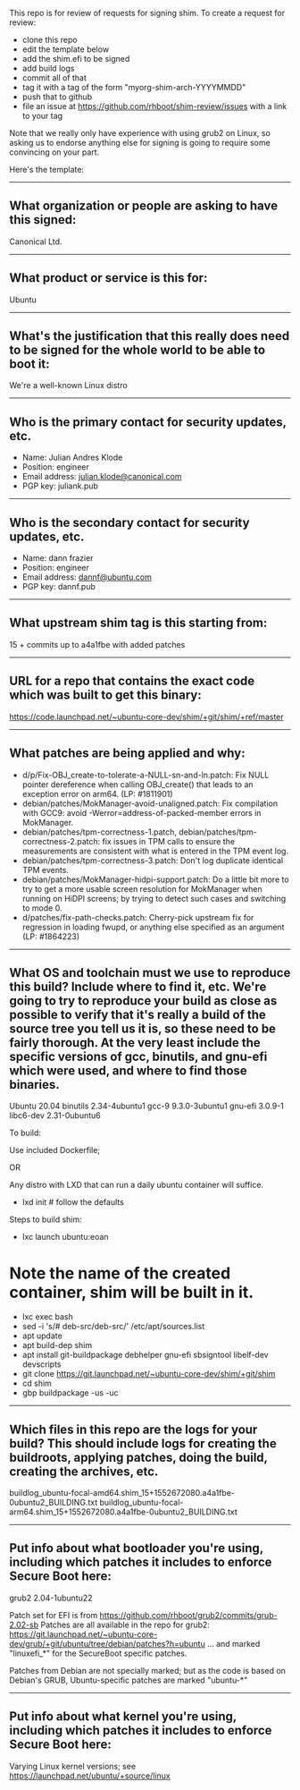 This repo is for review of requests for signing shim.  To create a request for review:

- clone this repo
- edit the template below
- add the shim.efi to be signed
- add build logs
- commit all of that
- tag it with a tag of the form "myorg-shim-arch-YYYYMMDD"
- push that to github
- file an issue at https://github.com/rhboot/shim-review/issues with a link to your tag

Note that we really only have experience with using grub2 on Linux, so asking
us to endorse anything else for signing is going to require some convincing on
your part.

Here's the template:

-------------------------------------------------------------------------------
What organization or people are asking to have this signed:
-------------------------------------------------------------------------------
Canonical Ltd.

-------------------------------------------------------------------------------
What product or service is this for:
-------------------------------------------------------------------------------
Ubuntu

-------------------------------------------------------------------------------
What's the justification that this really does need to be signed for the whole world to be able to boot it:
-------------------------------------------------------------------------------
We're a well-known Linux distro

-------------------------------------------------------------------------------
Who is the primary contact for security updates, etc.
-------------------------------------------------------------------------------
- Name: Julian Andres Klode
- Position: engineer
- Email address: julian.klode@canonical.com
- PGP key: juliank.pub

-------------------------------------------------------------------------------
Who is the secondary contact for security updates, etc.
-------------------------------------------------------------------------------
- Name: dann frazier
- Position: engineer
- Email address: dannf@ubuntu.com
- PGP key: dannf.pub

-------------------------------------------------------------------------------
What upstream shim tag is this starting from:
-------------------------------------------------------------------------------
15 + commits up to a4a1fbe with added patches

-------------------------------------------------------------------------------
URL for a repo that contains the exact code which was built to get this binary:
-------------------------------------------------------------------------------
https://code.launchpad.net/~ubuntu-core-dev/shim/+git/shim/+ref/master

-------------------------------------------------------------------------------
What patches are being applied and why:
-------------------------------------------------------------------------------
  * d/p/Fix-OBJ_create-to-tolerate-a-NULL-sn-and-ln.patch: Fix NULL
    pointer dereference when calling OBJ_create() that leads to an
    exception error on arm64. (LP: #1811901)
  * debian/patches/MokManager-avoid-unaligned.patch: Fix compilation with GCC9:
    avoid -Werror=address-of-packed-member errors in MokManager.
  * debian/patches/tpm-correctness-1.patch,
    debian/patches/tpm-correctness-2.patch: fix issues in TPM calls to ensure
    the measurements are consistent with what is entered in the TPM event log.
  * debian/patches/tpm-correctness-3.patch: Don't log duplicate identical
    TPM events.
  * debian/patches/MokManager-hidpi-support.patch: Do a little bit more to
    try to get a more usable screen resolution for MokManager when running on
    HiDPI screens; by trying to detect such cases and switching to mode 0.
  * d/patches/fix-path-checks.patch: Cherry-pick upstream fix for regression
    in loading fwupd, or anything else specified as an argument (LP: #1864223)

-------------------------------------------------------------------------------
What OS and toolchain must we use to reproduce this build?  Include where to find it, etc.  We're going to try to reproduce your build as close as possible to verify that it's really a build of the source tree you tell us it is, so these need to be fairly thorough. At the very least include the specific versions of gcc, binutils, and gnu-efi which were used, and where to find those binaries.
-------------------------------------------------------------------------------
Ubuntu 20.04
binutils 2.34-4ubuntu1
gcc-9 9.3.0-3ubuntu1
gnu-efi 3.0.9-1
libc6-dev 2.31-0ubuntu6

To build:

Use included Dockerfile;

OR

Any distro with LXD that can run a daily ubuntu container will
suffice.

- lxd init   # follow the defaults

Steps to build shim:
- lxc launch ubuntu:eoan
# Note the name of the created container, shim will be built in it.
- lxc exec <container name> bash
- sed -i 's/# deb-src/deb-src/' /etc/apt/sources.list
- apt update
- apt build-dep shim
- apt install git-buildpackage debhelper gnu-efi sbsigntool libelf-dev
devscripts
- git clone https://git.launchpad.net/~ubuntu-core-dev/shim/+git/shim
- cd shim
- gbp buildpackage -us -uc

-------------------------------------------------------------------------------
Which files in this repo are the logs for your build?   This should include logs for creating the buildroots, applying patches, doing the build, creating the archives, etc.
-------------------------------------------------------------------------------
buildlog_ubuntu-focal-amd64.shim_15+1552672080.a4a1fbe-0ubuntu2_BUILDING.txt
buildlog_ubuntu-focal-arm64.shim_15+1552672080.a4a1fbe-0ubuntu2_BUILDING.txt

-------------------------------------------------------------------------------
Put info about what bootloader you're using, including which patches it includes to enforce Secure Boot here:
-------------------------------------------------------------------------------
grub2 2.04-1ubuntu22

Patch set for EFI is from https://github.com/rhboot/grub2/commits/grub-2.02-sb
Patches are all available in the repo for grub2:
https://git.launchpad.net/~ubuntu-core-dev/grub/+git/ubuntu/tree/debian/patches?h=ubuntu
... and marked "linuxefi_*" for the SecureBoot specific patches.

Patches from Debian are not specially marked; but as the code is based on Debian's GRUB,
Ubuntu-specific patches are marked "ubuntu-*"

-------------------------------------------------------------------------------
Put info about what kernel you're using, including which patches it includes to enforce Secure Boot here:
-------------------------------------------------------------------------------
Varying Linux kernel versions; see https://launchpad.net/ubuntu/+source/linux

